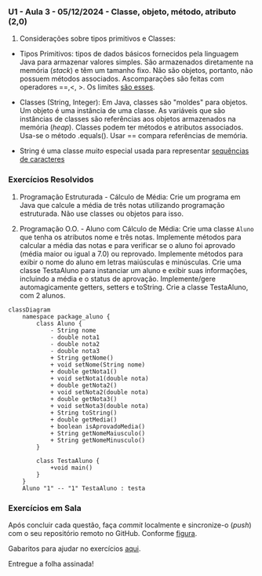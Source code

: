 ### U1 - Aula 3 - 05/12/2024 - Classe, objeto, método, atributo (2,0)

1. Considerações sobre tipos primitivos e Classes:

- Tipos Primitivos: tipos de dados básicos fornecidos pela linguagem Java para armazenar valores simples. São armazenados diretamente na memória (_stack_) e têm um tamanho fixo. Não são objetos, portanto, não possuem métodos associados. Ascomparações são feitas com operadores ==,<, >. Os limites [são esses](tiposPrimitivos.png).

- Classes (String, Integer): Em Java, classes são "moldes" para objetos. Um objeto é uma instância de uma classe. As variáveis que são instâncias de classes são referências aos objetos armazenados na memória (_heap_). Classes podem ter métodos e atributos associados. Usa-se o método .equals(). Usar == compara referências de memória.

- String é uma classe _muito_ especial usada para representar [sequências de caracteres](stringEmJava.png)

### Exercícios Resolvidos

1. Programação Estruturada - Cálculo de Média: Crie um programa em Java que calcule a média de três notas utilizando programação estruturada. Não use classes ou objetos para isso.

2. Programação O.O. - Aluno com Cálculo de Média: Crie uma classe ```Aluno``` que tenha os atributos nome e três notas. Implemente métodos para calcular a média das notas e para verificar se o aluno foi aprovado (média maior ou igual a 7.0) ou reprovado. Implemente métodos para exibir o nome do aluno em letras maiúsculas e minúsculas. Crie uma classe TestaAluno para instanciar um aluno e exibir suas informações, incluindo a média e o status de aprovação. Implemente/gere automagicamente getters, setters e toString. Crie a classe TestaAluno, com 2 alunos.

```mermaid
classDiagram
    namespace package_aluno {
        class Aluno {
            - String nome
            - double nota1
            - double nota2
            - double nota3
            + String getNome()
            + void setNome(String nome)
            + double getNota1()
            + void setNota1(double nota)
            + double getNota2()
            + void setNota2(double nota)
            + double getNota3()
            + void setNota3(double nota)
            + String toString()
            + double getMedia()
            + boolean isAprovadoMedia()
            + String getNomeMaiusculo()
            + String getNomeMinusculo()
        }

        class TestaAluno {
            +void main()
        }
    }
    Aluno "1" -- "1" TestaAluno : testa
```

### Exercícios em Sala

Após concluir cada questão, faça _commit_ localmente e sincronize-o (_push_) com o seu repositório remoto no GitHub. Conforme [figura](https://drive.google.com/open?id=1dV5TwUdMxSmh80sx13epVcJFewIT_MVk).

Gabaritos para ajudar no exercícios [aqui](gabaritos).

Entregue a folha assinada!
